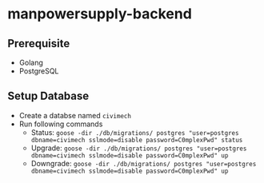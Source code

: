 # manpowersupply-backend

## Prerequisite

- Golang
- PostgreSQL

## Setup Database

- Create a databse named `civimech`
- Run following commands
    - Status: `goose -dir ./db/migrations/ postgres "user=postgres dbname=civimech sslmode=disable password=C0mplexPwd" status`
    - Upgrade: `goose -dir ./db/migrations/ postgres "user=postgres dbname=civimech sslmode=disable password=C0mplexPwd" up`
    - Downgrade: `goose -dir ./db/migrations/ postgres "user=postgres dbname=civimech sslmode=disable password=C0mplexPwd" up`